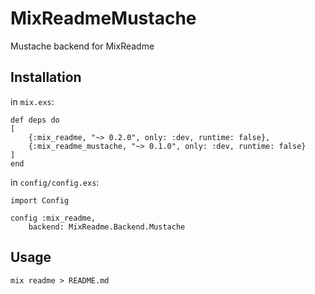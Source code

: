 # MixReadmeMustache

Mustache backend for MixReadme

## Installation

in `mix.exs`:
```
def deps do 
[
    {:mix_readme, "~> 0.2.0", only: :dev, runtime: false},
    {:mix_readme_mustache, "~> 0.1.0", only: :dev, runtime: false}
]
end
```

in `config/config.exs`:
```
import Config

config :mix_readme,
    backend: MixReadme.Backend.Mustache

```

## Usage 

```
mix readme > README.md
```
